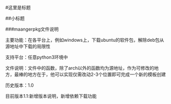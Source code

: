 #这里是标题

##小标题

###maangerpkg文件说明

主要功能：在各平台上，例如windows上，下载ubuntu的软件包，解除deb包从源地址中下载的局限性

支持平台：任意python3环境中

文件说明：文件中的函数，除了arch以外的函数均为源地址，作为可修改的地方，最棒的地方在于，他可以实现仅需改动2-3个位置即可完成一个新的模板创建

历史版本：1.0

目前版本1.1:新增版本说明，新增依赖下载功能



